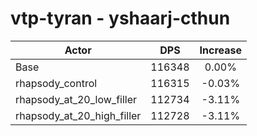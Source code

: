 # vtp-tyran - yshaarj-cthun
| Actor | DPS | Increase |
|---|:---:|:---:|
|Base|116348|0.00%|
|rhapsody_control|116315|-0.03%|
|rhapsody_at_20_low_filler|112734|-3.11%|
|rhapsody_at_20_high_filler|112728|-3.11%|
